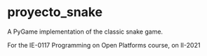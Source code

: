 # proyecto_snake

A PyGame implementation of the classic snake game.

For the IE-0117 Programming on Open Platforms course, on II-2021 
